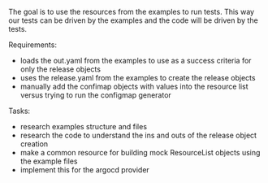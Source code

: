 The goal is to use the resources from the examples to run tests. This way our tests can be driven by the examples and the code will be driven by the tests. 

Requirements: 
- loads the out.yaml from the examples to use as a success criteria for only the release objects
- uses the release.yaml from the examples to create the release objects
- manually add the confimap objects with values into the resource list versus trying to run the configmap generator

Tasks: 
- research examples structure and files
- research the code to understand the ins and outs of the release object creation
- make a common resource for building mock ResourceList objects using the example files
- implement this for the argocd provider
